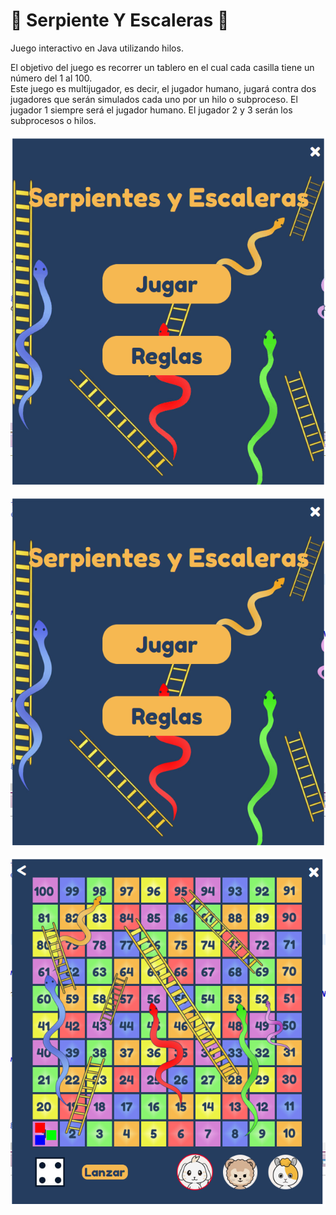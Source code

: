 # 🐍 Serpiente Y Escaleras 🐍
Juego interactivo en Java utilizando hilos.

El objetivo del juego es recorrer un tablero en el cual cada casilla tiene un número del 1 al 100.  
Este juego es multijugador, es decir, el jugador humano, jugará contra dos jugadores que serán simulados cada uno por un hilo o subproceso. 
El jugador 1 siempre será el jugador humano.  El jugador 2 y 3 serán los subprocesos o hilos.


![Animacion](https://github.com/Ingrid-E/SerpienteYEscaleras/blob/main/externos/Demostracion.gif)

![Img1](https://github.com/Ingrid-E/SerpienteYEscaleras/blob/main/externos/Captura1.PNG)

![Img2](https://github.com/Ingrid-E/SerpienteYEscaleras/blob/main/externos/CapturaJuego.PNG)



